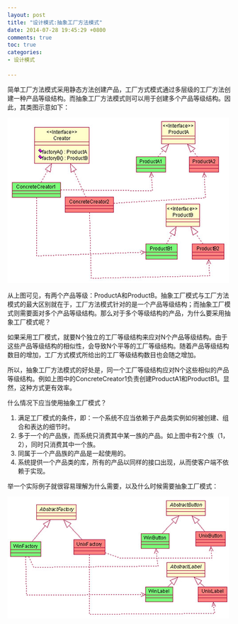 ```yaml
---
layout: post
title: "设计模式:抽象工厂方法模式"
date: 2014-07-28 19:45:29 +0800
comments: true
toc: true
categories: 
- 设计模式

---
```


简单工厂方法模式采用静态方法创建产品，工厂方式模式通过多层级的工厂方法创建一种产品等级结构。而抽象工厂方法模式则可以用于创建多个产品等级结构。因此，其类图示意如下：

![image](/myresource/images/image_blog_2014-07-28_20.03.46.jpg)

<!--more-->

从上图可见，有两个产品等级：ProductA和ProductB。抽象工厂模式与工厂方法模式的最大区别就在于，工厂方法模式针对的是一个产品等级结构；而抽象工厂模式则需要面对多个产品等级结构。那么对于多个等级结构的产品，为什么要采用抽象工厂模式呢？

如果采用工厂模式，就要N个独立的工厂等级结构来应对N个产品等级结构。由于这些产品等级结构的相似性，会导致N个平等的工厂等级结构。随着产品等级结构数目的增加，工厂方式模式所给出的工厂等级结构数目也会随之增加。

所以，抽象工厂方法模式的好处是，同一个工厂等级结构应对N个这些相似的产品等级结构。例如上图中的ConcreteCreator1负责创建ProductA1和ProductB1。显然，这种方式更有效率。

什么情况下应当使用抽象工厂模式？

1. 满足工厂模式的条件，即：一个系统不应当依赖于产品类实例如何被创建、组合和表达的细节时。
2. 多于一个的产品族，而系统只消费其中某一族的产品。如上图中有2个族（1，2），同时只消费其中一个族。
3. 同属于一个产品族的产品是一起使用的。
4. 系统提供一个产品类的库，所有的产品以同样的接口出现，从而使客户端不依赖于实现。

举一个实际例子就很容易理解为什么需要，以及什么时候需要抽象工厂模式：

![image](/myresource/images/image_blog_2014-07-28_21.41.37.jpg)
